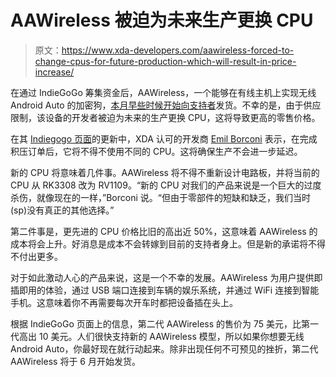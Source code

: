 # AAWireless 被迫为未来生产更换 CPU

> 原文：<https://www.xda-developers.com/aawireless-forced-to-change-cpus-for-future-production-which-will-result-in-price-increase/>

在通过 IndieGoGo 筹集资金后，AAWireless，一个能够在有线主机上实现无线 Android Auto 的加密狗，[本月早些时候开始向支持者](https://www.xda-developers.com/android-auto-wireless-aawireless-dongle-shipping/)发货。不幸的是，由于供应限制，该设备的开发者被迫为未来的生产更换 CPU，这将导致更高的零售价格。

在其 [Indiegogo 页面](https://www.indiegogo.com/projects/aawireless#/updates/all)的更新中，XDA 认可的开发商 [Emil Borconi](https://forum.xda-developers.com/m/emil-borconi.842765/) 表示，在完成积压订单后，它将不得不使用不同的 CPU。这将确保生产不会进一步延迟。

新的 CPU 将意味着几件事。AAWireless 将不得不重新设计电路板，并将当前的 CPU 从 RK3308 改为 RV1109。“新的 CPU 对我们的产品来说是一个巨大的过度杀伤，就像现在的一样，”Borconi 说。“但由于零部件的短缺和缺乏，我们当时(sp)没有真正的其他选择。”

第二件事是，更先进的 CPU 价格比旧的高出近 50%，这意味着 AAWireless 的成本将会上升。好消息是成本不会转嫁到目前的支持者身上。但是新的承诺将不得不付出更多。

对于如此激动人心的产品来说，这是一个不幸的发展。AAWireless 为用户提供即插即用的体验，通过 USB 端口连接到车辆的娱乐系统，并通过 WiFi 连接到智能手机。这意味着你不再需要每次开车时都把设备插在头上。

根据 IndieGoGo 页面上的信息，第二代 AAWireless 的售价为 75 美元，比第一代高出 10 美元。人们很快支持新的 AAWireless 模型，所以如果你想要无线 Android Auto，你最好现在就行动起来。除非出现任何不可预见的挫折，第二代 AAWireless 将于 6 月开始发货。